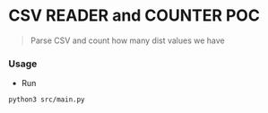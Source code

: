 # CSV READER and COUNTER POC

> Parse CSV and count how many dist values we have

### Usage

* Run
```
python3 src/main.py
```
